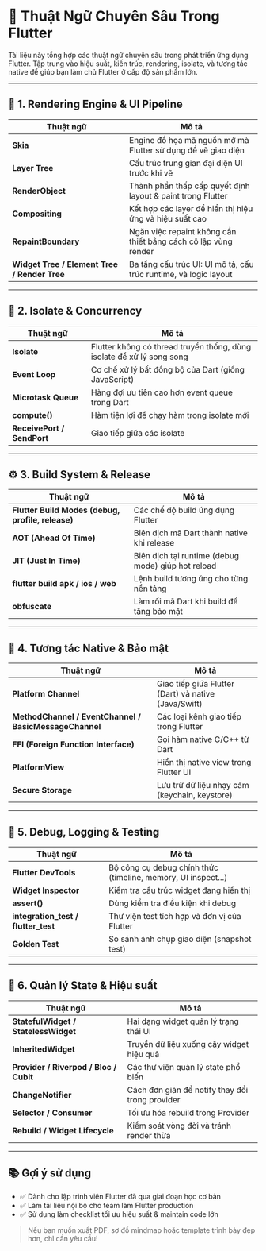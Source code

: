 # 🚀 Thuật Ngữ Chuyên Sâu Trong Flutter

Tài liệu này tổng hợp các thuật ngữ chuyên sâu trong phát triển ứng dụng Flutter. Tập trung vào hiệu suất, kiến trúc, rendering, isolate, và tương tác native để giúp bạn làm chủ Flutter ở cấp độ sản phẩm lớn.

---

## 🧠 1. Rendering Engine & UI Pipeline

| Thuật ngữ                                    | Mô tả                                                            |
| -------------------------------------------- | ---------------------------------------------------------------- |
| **Skia**                                     | Engine đồ họa mã nguồn mở mà Flutter sử dụng để vẽ giao diện     |
| **Layer Tree**                               | Cấu trúc trung gian đại diện UI trước khi vẽ                     |
| **RenderObject**                             | Thành phần thấp cấp quyết định layout & paint trong Flutter      |
| **Compositing**                              | Kết hợp các layer để hiển thị hiệu ứng và hiệu suất cao          |
| **RepaintBoundary**                          | Ngăn việc repaint không cần thiết bằng cách cô lập vùng render   |
| **Widget Tree / Element Tree / Render Tree** | Ba tầng cấu trúc UI: UI mô tả, cấu trúc runtime, và logic layout |

---

## 🧵 2. Isolate & Concurrency

| Thuật ngữ                  | Mô tả                                                                 |
| -------------------------- | --------------------------------------------------------------------- |
| **Isolate**                | Flutter không có thread truyền thống, dùng isolate để xử lý song song |
| **Event Loop**             | Cơ chế xử lý bất đồng bộ của Dart (giống JavaScript)                  |
| **Microtask Queue**        | Hàng đợi ưu tiên cao hơn event queue trong Dart                       |
| **compute()**              | Hàm tiện lợi để chạy hàm trong isolate mới                            |
| **ReceivePort / SendPort** | Giao tiếp giữa các isolate                                            |

---

## ⚙️ 3. Build System & Release

| Thuật ngữ                                         | Mô tả                                              |
| ------------------------------------------------- | -------------------------------------------------- |
| **Flutter Build Modes (debug, profile, release)** | Các chế độ build ứng dụng Flutter                  |
| **AOT (Ahead Of Time)**                           | Biên dịch mã Dart thành native khi release         |
| **JIT (Just In Time)**                            | Biên dịch tại runtime (debug mode) giúp hot reload |
| **flutter build apk / ios / web**                 | Lệnh build tương ứng cho từng nền tảng             |
| **obfuscate**                                     | Làm rối mã Dart khi build để tăng bảo mật          |

---

## 🔐 4. Tương tác Native & Bảo mật

| Thuật ngữ                                              | Mô tả                                                |
| ------------------------------------------------------ | ---------------------------------------------------- |
| **Platform Channel**                                   | Giao tiếp giữa Flutter (Dart) và native (Java/Swift) |
| **MethodChannel / EventChannel / BasicMessageChannel** | Các loại kênh giao tiếp trong Flutter                |
| **FFI (Foreign Function Interface)**                   | Gọi hàm native C/C++ từ Dart                         |
| **PlatformView**                                       | Hiển thị native view trong Flutter UI                |
| **Secure Storage**                                     | Lưu trữ dữ liệu nhạy cảm (keychain, keystore)        |

---

## 🧪 5. Debug, Logging & Testing

| Thuật ngữ                           | Mô tả                                                         |
| ----------------------------------- | ------------------------------------------------------------- |
| **Flutter DevTools**                | Bộ công cụ debug chính thức (timeline, memory, UI inspect...) |
| **Widget Inspector**                | Kiểm tra cấu trúc widget đang hiển thị                        |
| **assert()**                        | Dùng kiểm tra điều kiện khi debug                             |
| **integration_test / flutter_test** | Thư viện test tích hợp và đơn vị của Flutter                  |
| **Golden Test**                     | So sánh ảnh chụp giao diện (snapshot test)                    |

---

## 🎯 6. Quản lý State & Hiệu suất

| Thuật ngữ                              | Mô tả                                           |
| -------------------------------------- | ----------------------------------------------- |
| **StatefulWidget / StatelessWidget**   | Hai dạng widget quản lý trạng thái UI           |
| **InheritedWidget**                    | Truyền dữ liệu xuống cây widget hiệu quả        |
| **Provider / Riverpod / Bloc / Cubit** | Các thư viện quản lý state phổ biến             |
| **ChangeNotifier**                     | Cách đơn giản để notify thay đổi trong provider |
| **Selector / Consumer**                | Tối ưu hóa rebuild trong Provider               |
| **Rebuild / Widget Lifecycle**         | Kiểm soát vòng đời và tránh render thừa         |

---

## 📚 Gợi ý sử dụng

- ✅ Dành cho lập trình viên Flutter đã qua giai đoạn học cơ bản
- ✅ Làm tài liệu nội bộ cho team làm Flutter production
- ✅ Sử dụng làm checklist tối ưu hiệu suất & maintain code lớn

> Nếu bạn muốn xuất PDF, sơ đồ mindmap hoặc template trình bày đẹp hơn, chỉ cần yêu cầu!
